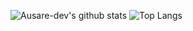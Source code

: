 ![Ausare-dev's github stats](https://github-readme-stats.vercel.app/api?username=ausare-dev&show_icons=true)
![Top Langs](https://github-readme-stats.vercel.app/api/top-langs/?username=ausare-dev&hide=TeX&layout=compact)
